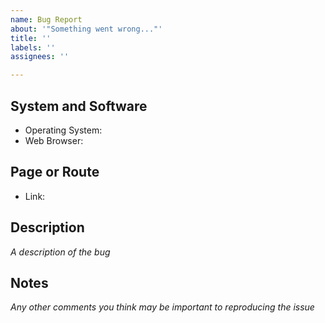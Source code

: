 ```yaml
---
name: Bug Report
about: '"Something went wrong..."'
title: ''
labels: ''
assignees: ''

---
```


## System and Software
* Operating System:
* Web Browser:


## Page or Route
* Link:


## Description
*A description of the bug*


## Notes
*Any other comments you think may be important to reproducing the issue*